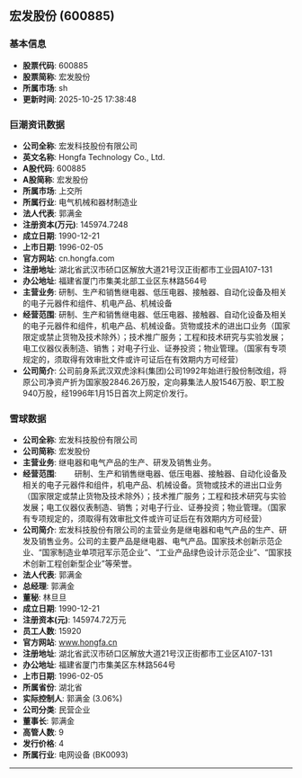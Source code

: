 ## 宏发股份 (600885)

### 基本信息

- **股票代码**: 600885
- **股票简称**: 宏发股份
- **所属市场**: sh
- **更新时间**: 2025-10-25 17:38:48

### 巨潮资讯数据

- **公司全称**: 宏发科技股份有限公司
- **英文名称**: Hongfa Technology Co., Ltd.
- **A股代码**: 600885
- **A股简称**: 宏发股份
- **所属市场**: 上交所
- **所属行业**: 电气机械和器材制造业
- **法人代表**: 郭满金
- **注册资本(万元)**: 145974.7248
- **成立日期**: 1990-12-21
- **上市日期**: 1996-02-05
- **官方网站**: cn.hongfa.com
- **注册地址**: 湖北省武汉市硚口区解放大道21号汉正街都市工业园A107-131
- **办公地址**: 福建省厦门市集美北部工业区东林路564号
- **主营业务**: 研制、生产和销售继电器、低压电器、接触器、自动化设备及相关的电子元器件和组件、机电产品、机械设备
- **经营范围**: 研制、生产和销售继电器、低压电器、接触器、自动化设备及相关的电子元器件和组件，机电产品、机械设备。货物或技术的进出口业务（国家限定或禁止货物及技术除外）；技术推广服务；工程和技术研究与实验发展；电工仪器仪表制造、销售；对电子行业、证券投资；物业管理。（国家有专项规定的，须取得有效审批文件或许可证后在有效期内方可经营）
- **公司简介**: 公司前身系武汉双虎涂料(集团)公司1992年始进行股份制改组，将原公司净资产折为国家股2846.26万股，定向募集法人股1546万股、职工股940万股，经1996年1月15日首次上网定价发行。

### 雪球数据

- **公司全称**: 宏发科技股份有限公司
- **公司简称**: 宏发股份
- **主营业务**: 继电器和电气产品的生产、研发及销售业务。
- **经营范围**: 　　研制、生产和销售继电器、低压电器、接触器、自动化设备及相关的电子元器件和组件，机电产品、机械设备。货物或技术的进出口业务（国家限定或禁止货物及技术除外）；技术推广服务；工程和技术研究与实验发展；电工仪器仪表制造、销售；对电子行业、证券投资；物业管理。（国家有专项规定的，须取得有效审批文件或许可证后在有效期内方可经营）
- **公司简介**: 宏发科技股份有限公司的主营业务是继电器和电气产品的生产、研发及销售业务。公司的主要产品是继电器、电气产品。国家技术创新示范企业、“国家制造业单项冠军示范企业”、“工业产品绿色设计示范企业”、“国家技术创新工程创新型企业”等荣誉。
- **法人代表**: 郭满金
- **总经理**: 郭满金
- **董秘**: 林旦旦
- **成立日期**: 1990-12-21
- **注册资本(元)**: 145974.72万元
- **员工人数**: 15920
- **官方网站**: www.hongfa.cn
- **注册地址**: 湖北省武汉市硚口区解放大道21号汉正街都市工业区A107-131
- **办公地址**: 福建省厦门市集美区东林路564号
- **上市日期**: 1996-02-05
- **所属省份**: 湖北省
- **实际控制人**: 郭满金 (3.06%)
- **公司分类**: 民营企业
- **董事长**: 郭满金
- **高管人数**: 9
- **发行价格**: 4
- **所属行业**: 电网设备 (BK0093)

---